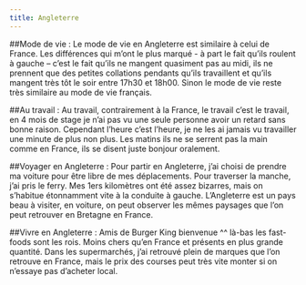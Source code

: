 ```yaml
---
title: Angleterre
---
```


##Mode de vie : 
Le mode de vie en Angleterre est similaire à celui de France. Les différences qui m’ont le plus marqué - à part le fait qu’ils roulent à gauche – c’est le fait qu’ils ne mangent quasiment pas au midi, ils ne prennent que des petites collations pendants qu’ils travaillent et qu’ils mangent très tôt le soir entre 17h30 et 18h00. 
Sinon le mode de vie reste très similaire au mode de vie français. 

##Au travail : 
 Au travail, contrairement à la France, le travail c’est le travail, en 4 mois de stage je n’ai pas vu une seule personne avoir un retard sans bonne raison. Cependant l’heure c’est l’heure, je ne les ai jamais vu travailler une minute de plus non plus.  Les matins ils ne se serrent pas la main comme en France, ils se disent juste bonjour oralement. 

##Voyager en Angleterre : 
Pour partir en Angleterre, j’ai choisi de prendre ma voiture pour être libre de mes déplacements. Pour traverser la manche, j’ai pris le ferry. 
Mes 1ers kilomètres ont été assez bizarres, mais on s’habitue étonnamment vite à la conduite à gauche. L’Angleterre est un pays beau à visiter, en voiture, on peut observer les mêmes paysages que l’on peut retrouver en Bretagne en France. 

##Vivre en Angleterre :
Amis de Burger King bienvenue ^^ là-bas les fast-foods sont les rois. Moins chers qu’en France et présents en plus grande quantité. Dans les supermarchés, j’ai retrouvé plein de marques que l’on retrouve en France, mais le prix des courses peut très vite monter si on n’essaye pas d’acheter local. 
